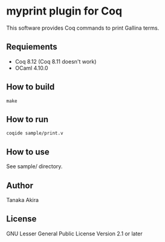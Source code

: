 # myprint plugin for Coq

This software provides Coq commands to print Gallina terms.

## Requiements

- Coq 8.12 (Coq 8.11 doesn't work)
- OCaml 4.10.0

## How to build

    make

## How to run

    coqide sample/print.v

## How to use

See sample/ directory.

## Author

Tanaka Akira

## License

GNU Lesser General Public License Version 2.1 or later
